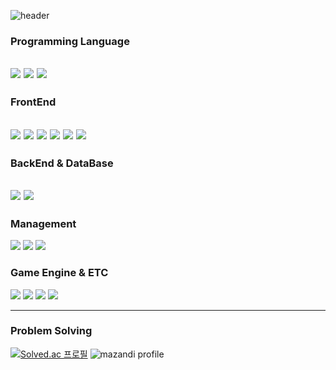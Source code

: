 ![header](https://capsule-render.vercel.app/api?type=waving&color=auto&height=300&section=header&text=leeseongjune&fontSize=90)

### Programming Language
<img src="https://img.shields.io/badge/java-007396?style=for-the-badge&logo=java&logoColor=white">   <img src="https://img.shields.io/badge/C++-00599C?style=for-the-badge&logo=cplusplus&logoColor=white">   <img src="https://img.shields.io/badge/python-3776AB?style=for-the-badge&logo=python&logoColor=white">   
---
### FrontEnd
<img src="https://img.shields.io/badge/html5-e34f26?style=for-the-badge&logo=html5&logoColor=white">   <img src="https://img.shields.io/badge/css-663399?style=for-the-badge&logo=css&logoColor=white">   <img src="https://img.shields.io/badge/javascript-F7DF1E?style=for-the-badge&logo=javascript&logoColor=white">   <img src="https://img.shields.io/badge/react-61DAFB?style=for-the-badge&logo=react&logoColor=white">   <img src="https://img.shields.io/badge/vue.js-4FC08D?style=for-the-badge&logo=vue.js&logoColor=white">   <img src="https://img.shields.io/badge/tainwindcss-06B6D4?style=for-the-badge&logo=tailwindcss&logoColor=white">
---
### BackEnd & DataBase
<img src="https://img.shields.io/badge/spring-6DB33F?style=for-the-badge&logo=spring&logoColor=white">   <img src="https://img.shields.io/badge/mysql-4479A1?style=for-the-badge&logo=mysql&logoColor=white"> 
---
### Management
<img src="https://img.shields.io/badge/git-f05032?style=for-the-badge&logo=git&logoColor=white">  <img src="https://img.shields.io/badge/github-181717?style=for-the-badge&logo=github&logoColor=white">  <img src="https://img.shields.io/badge/gitlab-FC6D26?style=for-the-badge&logo=gitlab&logoColor=white">  
### Game Engine & ETC
<img src="https://img.shields.io/badge/unity-ffffff?style=for-the-badge&logo=unity&logoColor=black">   <img src="https://img.shields.io/badge/gamemaker-000000?style=for-the-badge&logo=gamemaker&logoColor=white">   <img src="https://img.shields.io/badge/blender-E87D0D?style=for-the-badge&logo=blender&logoColor=white">   <img src="https://img.shields.io/badge/aseprite-7D929E?style=for-the-badge&logo=aseprite&logoColor=white"> 

---

### Problem Solving
[![Solved.ac 프로필](http://mazassumnida.wtf/api/v2/generate_badge?boj=lsj0822)](https://solved.ac/lsj0822)
![mazandi profile](http://mazandi.herokuapp.com/api?handle=lsj0822&theme=warm)
